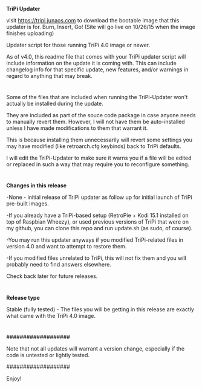 **TriPi Updater**

visit https://tripi.junaos.com to download the bootable image that this updater is for. Burn, Insert, Go!
(Site will go live on 10/26/15 when the image finishes uploading)

Updater script for those running TriPi 4.0 image or newer.

As of v4.0, this readme file that comes with your TriPi updater script will include information on the update it is coming with.
This can include changelog info for that specific update, new features, and/or warnings in regard to anything that may break.

#

Some of the files that are included when running the TriPi-Updater won't actually be installed during the update.

They are included as part of the souce code package in case anyone needs to manually revert them. However, I will not have them be auto-installed unless I have made modifications to them that warrant it. 

This is because installing them unnecessarily will revert some settings you may have modified (like retroarch.cfg keybinds) back to TriPi defaults.

I will edit the TriPi-Updater to make sure it warns you if a file will be edited or replaced in such a way that may require you to reconfigure something.

#

#

**Changes in this release**

-None - initial release of TriPi updater as follow up for initial launch of TriPi pre-built images.

-If you already have a TriPi-based setup (RetroPie + Kodi 15.1 installed on top of Raspbian Wheezy), or used previous versions of TriPi that were on my github, you can clone this repo and run update.sh (as sudo, of course).

-You may run this updater anyways if you modified TriPi-related files in version 4.0 and want to attempt to restore them.

-If you modified files unrelated to TriPi, this will not fix them and you will probably need to find answers elsewhere.

Check back later for future releases.

#

#

**Release type**

Stable (fully tested) - The files you will be getting in this release are exactly what came with the TriPi 4.0 image.

#

#

###################

Note that not all updates will warrant a version change, especially if the code is untested or lightly tested.

###################

Enjoy!
